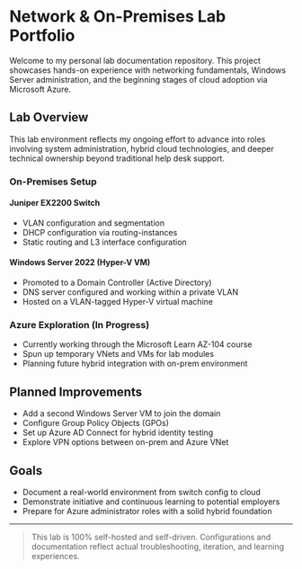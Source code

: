 # Network & On-Premises Lab Portfolio

Welcome to my personal lab documentation repository. This project showcases hands-on experience with networking fundamentals, Windows Server administration, and the beginning stages of cloud adoption via Microsoft Azure.

## Lab Overview

This lab environment reflects my ongoing effort to advance into roles involving system administration, hybrid cloud technologies, and deeper technical ownership beyond traditional help desk support.

### On-Premises Setup

#### **Juniper EX2200 Switch**
- VLAN configuration and segmentation
- DHCP configuration via routing-instances
- Static routing and L3 interface configuration

#### **Windows Server 2022 (Hyper-V VM)**
- Promoted to a Domain Controller (Active Directory)
- DNS server configured and working within a private VLAN
- Hosted on a VLAN-tagged Hyper-V virtual machine

### Azure Exploration (In Progress)
- Currently working through the Microsoft Learn AZ-104 course
- Spun up temporary VNets and VMs for lab modules
- Planning future hybrid integration with on-prem environment

## Planned Improvements
- Add a second Windows Server VM to join the domain
- Configure Group Policy Objects (GPOs)
- Set up Azure AD Connect for hybrid identity testing
- Explore VPN options between on-prem and Azure VNet

## Goals
- Document a real-world environment from switch config to cloud
- Demonstrate initiative and continuous learning to potential employers
- Prepare for Azure administrator roles with a solid hybrid foundation

---

> This lab is 100% self-hosted and self-driven. Configurations and documentation reflect actual troubleshooting, iteration, and learning experiences.
